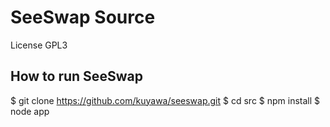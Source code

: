 # SeeSwap Source

License GPL3

## How to run SeeSwap

$ git clone https://github.com/kuyawa/seeswap.git
$ cd src
$ npm install
$ node app

